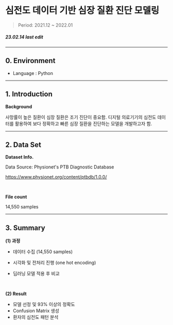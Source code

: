 # 심전도 데이터 기반 심장 질환 진단 모델링

> Period: 2021.12 ~ 2022.01

##### 23.02.14 last edit
---

## 0. Environment

+ Language : Python

---
## 1. Introduction

**Background**

사망률이 높은 질환이 심장 질환은 조기 진단이 중요함. 디지털 의료기기의 심전도 데이터를 활용하여 보다 정확하고 빠른 심장 질환을 진단하는 모델을 개발하고자 함.

---
## 2. Data Set

**Dataset Info.**

Data Source: Physionet's PTB Diagnostic Database


https://www.physionet.org/content/ptbdb/1.0.0/

<br/>


**File count**

14,550 samples


---
## 3. Summary

**(1) 과정**

- 데이터 수집 (14,550 samples)

- 시각화 및 전처리 진행 (one hot encoding)

- 딥러닝 모델 적용 후 비교

<br/>


**(2) Result**

- 모델 선정 및 93% 이상의 정확도
- Confusion Matrix 생성
- 환자의 심전도 패턴 분석 

